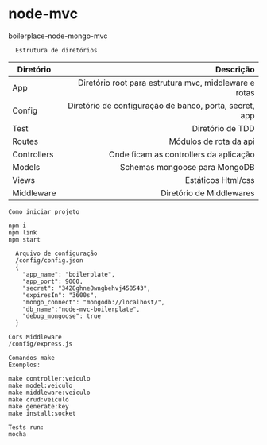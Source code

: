# node-mvc
boilerplace-node-mongo-mvc

```
  Estrutura de diretórios
```

Diretório | Descrição
--------- | ------:
App | Diretório root para estrutura mvc, middleware e rotas
Config | Diretório de configuração de banco, porta, secret, app
Test | Diretório de TDD
Routes | Módulos de rota da api
Controllers | Onde ficam as controllers da aplicação 
Models | Schemas mongoose para MongoDB
Views | Estáticos Html/css
Middleware | Diretório de Middlewares

```
Como iniciar projeto

npm i
npm link
npm start
```
```
  Arquivo de configuração
  /config/config.json
  {
    "app_name": "boilerplate",
    "app_port": 9000,
    "secret": "3428ghne8wngbehvj458543",
    "expiresIn": "3600s",
    "mongo_connect": "mongodb://localhost/",
    "db_name":"node-mvc-boilerplate",
    "debug_mongoose": true
  }
```

```
Cors Middleware
/config/express.js
```

```
Comandos make
Exemplos: 

make controller:veiculo
make model:veiculo
make middleware:veiculo
make crud:veiculo
make generate:key
make install:socket
```

```
Tests run:
mocha
```
